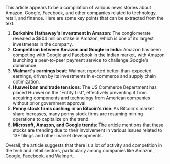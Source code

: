 This article appears to be a compilation of various news stories about Amazon, Google, Facebook, and other companies related to technology, retail, and finance. Here are some key points that can be extracted from the text:

1. **Berkshire Hathaway's investment in Amazon**: The conglomerate revealed a $904 million stake in Amazon, which is one of its largest investments in the company.
2. **Competition between Amazon and Google in India**: Amazon has been competing with Google and Facebook in the Indian market, with Amazon launching a peer-to-peer payment service to challenge Google's dominance.
3. **Walmart's earnings beat**: Walmart reported better-than-expected earnings, driven by its investments in e-commerce and supply chain optimization.
4. **Huawei ban and trade tensions**: The US Commerce Department has placed Huawei on the "Entity List", effectively preventing it from acquiring components and technology from American companies without prior government approval.
5. **Penny stock firms cashing in on Bitcoin's rise**: As Bitcoin's market share increases, many penny stock firms are resuming mining operations to capitalize on the trend.
6. **Microsoft, Amazon, and Google trends**: The article mentions that these stocks are trending due to their involvement in various issues related to 13F filings and other market developments.

Overall, the article suggests that there is a lot of activity and competition in the tech and retail sectors, particularly among companies like Amazon, Google, Facebook, and Walmart.